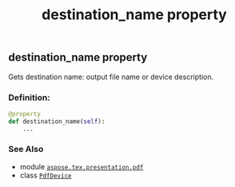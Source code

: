 ﻿---
title: destination_name property
second_title: Aspose.TeX for Python via .NET API References
description: 
type: docs
weight: 200
url: /python-net/aspose.tex.presentation.pdf/pdfdevice/destination_name/
is_root: false
---

## destination_name property


Gets destination name: output file name or device description.
### Definition:
```python
@property
def destination_name(self):
    ...
```

### See Also
* module [`aspose.tex.presentation.pdf`](../../)
* class [`PdfDevice`](/tex/python-net/aspose.tex.presentation.pdf/pdfdevice)
